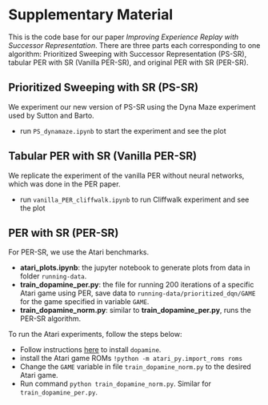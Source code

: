 # Supplementary Material

This is the code base for our paper <i>Improving Experience Replay with Successor Representation</i>. There are three parts each corresponding to one algorithm: Prioritized Sweeping with Successor Representation (PS-SR), tabular PER with SR (Vanilla PER-SR), and original PER with SR (PER-SR).

## Prioritized Sweeping with SR (PS-SR)
We experiment our new version of PS-SR using the Dyna Maze experiment used by Sutton and Barto. 
- run `PS_dynamaze.ipynb` to start the experiment and see the plot

## Tabular PER with SR (Vanilla PER-SR)
We replicate the experiment of the vanilla PER without neural networks, which was done in the PER paper. 

- run `vanilla_PER_cliffwalk.ipynb` to run Cliffwalk experiment and see the plot

## PER with SR (PER-SR)

For PER-SR, we use the Atari benchmarks. 

- **atari_plots.ipynb**: the jupyter notebook to generate plots from data in folder `running-data`. 
- **train_dopamine_per.py**: the file for running 200 iterations of a specific Atari game using PER, save data to `running-data/prioritized_dqn/GAME` for the game specified in variable `GAME`.
- **train_dopamine_norm.py**: similar to **train_dopamine_per.py**, runs the PER-SR algorithm.

To run the Atari experiments, follow the steps below:
- Follow instructions [here](https://github.com/google/dopamine) to install `dopamine`. 
- install the Atari game ROMs `!python -m atari_py.import_roms roms`
- Change the `GAME` variable in file `train_dopamine_norm.py` to the desired Atari game.
- Run command `python train_dopamine_norm.py`. Similar for `train_dopamine_per.py`. 